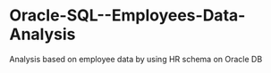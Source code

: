 # Oracle-SQL--Employees-Data-Analysis
Analysis based on employee data by using HR schema on Oracle DB
